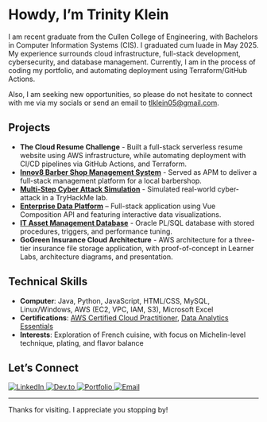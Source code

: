 # Howdy, I’m Trinity Klein

I am recent graduate from the Cullen College of Engineering, with Bachelors in Computer Information Systems (CIS). I graduated cum luade in May 2025. My experience surrounds cloud infrastructure, full-stack development, cybersecurity, and database management. Currently, I am in the process of coding my portfolio, and automating deployment using Terraform/GitHub Actions.

Also, I am seeking new opportunities, so please do not hesitate to connect with me via my socials or send an email to <tlklein05@gmail.com>.

## Projects

- **The Cloud Resume Challenge** - Built a full-stack serverless resume website using AWS infrastructure, while automating deployment with CI/CD pipelines via GitHub Actions, and Terraform.
- **[Innov8 Barber Shop Management System](https://github.com/tlklein/CIS-4375-Team3-CapstoneProject)** - Served as APM to deliver a full-stack management  platform for a local barbershop.  
- **[Multi-Step Cyber Attack Simulation](https://github.com/tlklein/multi-step-cyber-attack)** - Simulated real-world cyber-attack in a TryHackMe lab.
- **[Enterprise Data Platform](https://github.com/tlklein/mongodb-data-platform-project)** – Full-stack application using Vue Composition API and featuring interactive data visualizations.  
- **[IT Asset Management Database](https://github.com/tlklein/oracle-sql-db-project)** - Oracle PL/SQL database with stored procedures, triggers, and performance tuning.
- **GoGreen Insurance Cloud Architecture** - AWS architecture for a three-tier insurance file storage application, with proof-of-concept in Learner Labs, architecture diagrams, and presentation.  

## Technical Skills

- **Computer**: Java, Python, JavaScript, HTML/CSS, MySQL, Linux/Windows, AWS (EC2, VPC, IAM, S3), Microsoft Excel
- **Certifications**: [AWS Certified Cloud Practitioner](https://www.credly.com/badges/9ab1424b-f346-4461-a1b7-829dc8591cd9/public_url), [Data Analytics Essentials](https://www.credly.com/badges/9d9b271b-094f-4a86-9403-78d9c5f66141/public_url)
- **Interests**: Exploration of French cuisine, with focus on Michelin-level technique, plating, and flavor balance

## Let’s Connect

<div align="left">
  <a href="https://linkedin.com/in/trinity-klein" target="_blank">
    <img src="https://img.shields.io/badge/LinkedIn-Connect-blue?style=for-the-badge&logo=linkedin" alt="LinkedIn">
  </a>
  <a href="https://dev.to/tlklein" target="_blank">
    <img src="https://img.shields.io/badge/Dev.to-Read_blogs-blue?style=for-the-badge&logo=dev.to" alt="Dev.to">
  </a>
  <a href="https://www.trinityklein.dev/" target="_blank">
    <img src="https://img.shields.io/badge/Portfolio-Visit-blue?style=for-the-badge&logo=vercel" alt="Portfolio">
  </a>
  <a href="mailto:tlklein05@gmail.com">
    <img src="https://img.shields.io/badge/Email-Contact-blue?style=for-the-badge&logo=gmail&logoColor=white" alt="Email">
  </a>
</div>

---

<div align="left">
  Thanks for visiting. I appreciate you stopping by!
</div>

